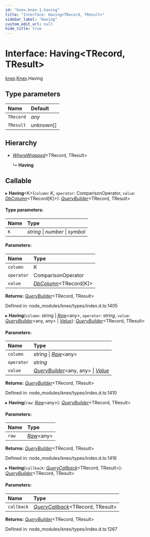 ```yaml
---
id: "knex.knex-1.having"
title: "Interface: Having<TRecord, TResult>"
sidebar_label: "Having"
custom_edit_url: null
hide_title: true
---
```


# Interface: Having<TRecord, TResult\>

[knex](../modules/knex.md).[Knex](../modules/knex.knex-1.md).Having

## Type parameters

Name | Default |
:------ | :------ |
`TRecord` | *any* |
`TResult` | *unknown*[] |

## Hierarchy

* [*WhereWrapped*](knex.knex-1.wherewrapped.md)<TRecord, TResult\>

  ↳ **Having**

## Callable

▸ **Having**<K\>(`column`: K, `operator`: ComparisonOperator, `value`: [*DbColumn*](../modules/knex.knex-1.md#dbcolumn)<TRecord[K]\>): [*QueryBuilder*](../classes/knex.knex-1.querybuilder.md)<TRecord, TResult\>

#### Type parameters:

Name | Type |
:------ | :------ |
`K` | *string* \| *number* \| *symbol* |

#### Parameters:

Name | Type |
:------ | :------ |
`column` | K |
`operator` | ComparisonOperator |
`value` | [*DbColumn*](../modules/knex.knex-1.md#dbcolumn)<TRecord[K]\> |

**Returns:** [*QueryBuilder*](../classes/knex.knex-1.querybuilder.md)<TRecord, TResult\>

Defined in: node_modules/knex/types/index.d.ts:1405

▸ **Having**(`column`: *string* \| [*Raw*](knex.knex-1.raw.md)<any\>, `operator`: *string*, `value`: [*QueryBuilder*](../classes/knex.knex-1.querybuilder.md)<any, any\> \| [*Value*](../modules/knex.knex-1.md#value)): [*QueryBuilder*](../classes/knex.knex-1.querybuilder.md)<TRecord, TResult\>

#### Parameters:

Name | Type |
:------ | :------ |
`column` | *string* \| [*Raw*](knex.knex-1.raw.md)<any\> |
`operator` | *string* |
`value` | [*QueryBuilder*](../classes/knex.knex-1.querybuilder.md)<any, any\> \| [*Value*](../modules/knex.knex-1.md#value) |

**Returns:** [*QueryBuilder*](../classes/knex.knex-1.querybuilder.md)<TRecord, TResult\>

Defined in: node_modules/knex/types/index.d.ts:1410

▸ **Having**(`raw`: [*Raw*](knex.knex-1.raw.md)<any\>): [*QueryBuilder*](../classes/knex.knex-1.querybuilder.md)<TRecord, TResult\>

#### Parameters:

Name | Type |
:------ | :------ |
`raw` | [*Raw*](knex.knex-1.raw.md)<any\> |

**Returns:** [*QueryBuilder*](../classes/knex.knex-1.querybuilder.md)<TRecord, TResult\>

Defined in: node_modules/knex/types/index.d.ts:1416

▸ **Having**(`callback`: [*QueryCallback*](../modules/knex.knex-1.md#querycallback)<TRecord, TResult\>): [*QueryBuilder*](../classes/knex.knex-1.querybuilder.md)<TRecord, TResult\>

#### Parameters:

Name | Type |
:------ | :------ |
`callback` | [*QueryCallback*](../modules/knex.knex-1.md#querycallback)<TRecord, TResult\> |

**Returns:** [*QueryBuilder*](../classes/knex.knex-1.querybuilder.md)<TRecord, TResult\>

Defined in: node_modules/knex/types/index.d.ts:1267
